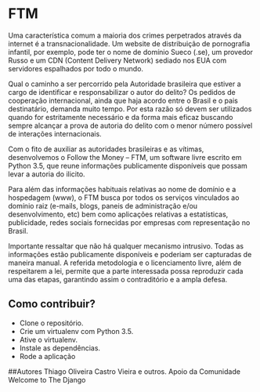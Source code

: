 # FTM
Uma característica comum a maioria dos crimes perpetrados através da internet é a transnacionalidade. Um website de distribuição de pornografia infantil, por exemplo, pode ter o nome de domínio Sueco (.se), um provedor Russo e um CDN (Content Delivery Network) sediado nos EUA com servidores espalhados por todo o mundo.

Qual o caminho a ser percorrido pela Autoridade brasileira que estiver a cargo de identificar e responsabilizar o autor do delito?  Os pedidos de cooperação internacional, ainda que haja acordo entre o Brasil e o pais destinatário, demanda muito tempo. Por esta razão só devem ser utilizados quando for estritamente necessário e da forma mais eficaz buscando sempre alcançar a prova de autoria do delito com o menor número possível de interações internacionais. 

Com o fito de auxiliar as autoridades brasileiras e as vítimas, desenvolvemos o Follow the Money – FTM,  um software livre escrito em Python 3.5, que reune informações publicamente disponíveis  que possam levar a autoria do ilicito.

Para além das informações habituais relativas ao nome de domínio e a hospedagem (www), o FTM busca por todos os serviços vinculados ao domínio raiz (e-mails, blogs, paneis de administração e/ou desenvolvimento, etc) bem como aplicações relativas a estatísticas, publicidade, redes sociais  fornecidas por empresas com representação no Brasil.

Importante ressaltar que não há qualquer mecanismo intrusivo. Todas as informações estão publicamente disponíveis e poderiam ser capturadas de maneira manual. A referida metodologia e o licenciamento livre, além de respeitarem a lei, permite que a parte interessada possa reproduzir cada uma das etapas, garantindo assim o contraditório e a ampla defesa.

## Como contribuir?

* Clone o repositório. 
* Crie um virtualenv com Python 3.5. 
* Ative o virtualenv. 
* Instale as dependências. 
* Rode a aplicação 

##Autores 
Thiago Oliveira Castro Vieira e outros. 
Apoio da Comunidade Welcome to The Django 
